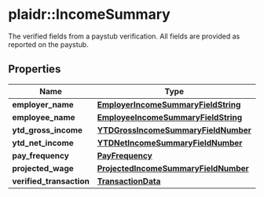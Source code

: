 # plaidr::IncomeSummary

The verified fields from a paystub verification. All fields are provided as reported on the paystub.

## Properties
Name | Type | Description | Notes
------------ | ------------- | ------------- | -------------
**employer_name** | [**EmployerIncomeSummaryFieldString**](EmployerIncomeSummaryFieldString.md) |  | 
**employee_name** | [**EmployeeIncomeSummaryFieldString**](EmployeeIncomeSummaryFieldString.md) |  | 
**ytd_gross_income** | [**YTDGrossIncomeSummaryFieldNumber**](YTDGrossIncomeSummaryFieldNumber.md) |  | 
**ytd_net_income** | [**YTDNetIncomeSummaryFieldNumber**](YTDNetIncomeSummaryFieldNumber.md) |  | 
**pay_frequency** | [**PayFrequency**](PayFrequency.md) |  | 
**projected_wage** | [**ProjectedIncomeSummaryFieldNumber**](ProjectedIncomeSummaryFieldNumber.md) |  | 
**verified_transaction** | [**TransactionData**](TransactionData.md) |  | 


